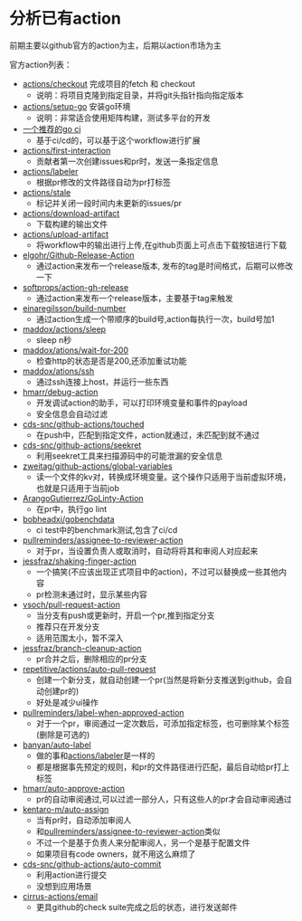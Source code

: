 # 分析已有action

前期主要以github官方的action为主，后期以action市场为主

官方action列表：
- [actions/checkout](/todo/github-actions/github/checkout.md) 完成项目的fetch 和 checkout
  - 说明：将项目克隆到指定目录，并将git头指针指向指定版本
- [actions/setup-go](/todo/github-actions/github/setup-go.md) 安装go环境
  - 说明：非常适合使用矩阵构建，测试多平台的开发
- [一个推荐的go ci](/todo/github-actions/github/go-ci.md)
  - 基于ci/cd的，可以基于这个workflow进行扩展
- [actions/first-interaction](/todo/github-actions/github/first-interaction.md)
  - 贡献者第一次创建issues和pr时，发送一条指定信息
- [actions/labeler](/todo/github-actions/github/labeler.md)
  - 根据pr修改的文件路径自动为pr打标签
- [actions/stale](/todo/github-actions/github/stale.md)
  - 标记并关闭一段时间内未更新的issues/pr
- [actions/download-artifact](/todo/github-actions/github/download-artifact.md)
  - 下载构建的输出文件
- [actions/upload-artifact](/todo/github-actions/github/upload-artifact.md)
  - 将workflow中的输出进行上传,在github页面上可点击下载按钮进行下载
- [elgohr/Github-Release-Action](/todo/github-actions/github/publish-release.md)
  - 通过action来发布一个release版本, 发布的tag是时间格式，后期可以修改一下
- [softprops/action-gh-release](/todo/github-actions/github/publish-release2.md)
  - 通过action来发布一个release版本，主要基于tag来触发
- [einaregilsson/build-number](/todo/github-actions/github/build-number.md)
  - 通过action生成一个带顺序的build号,action每执行一次，build号加1
- [maddox/actions/sleep](/todo/github-actions/github/sleep.md)
  - sleep n秒
- [maddox/ations/wait-for-200](/todo/github-actions/github/wait-for-200.md)
  - 检查http的状态是否是200,还添加重试功能
- [maddox/ations/ssh](/todo/github-actions/github/ssh.md)
  - 通过ssh连接上host，并运行一些东西
- [hmarr/debug-action](/todo/github-actions/github/debug.md)
  - 开发调试action的助手，可以打印环境变量和事件的payload
  - 安全信息会自动过滤
- [cds-snc/github-actions/touched](/todo/github-actions/github/touched.md)
  - 在push中，匹配到指定文件，action就通过，未匹配到就不通过
- [cds-snc/github-actions/seekret](/todo/github-actions/github/seekret.md)
  - 利用seekret工具来扫描源码中的可能泄漏的安全信息
- [zweitag/github-actions/global-variables](/todo/github-actions/github/global-variables.md)
  - 读一个文件的kv对，转换成环境变量。这个操作只适用于当前虚拟环境，也就是只适用于当前job
- [ArangoGutierrez/GoLinty-Action](/todo/github-actions/github/golint.md)
  - 在pr中，执行go lint
- [bobheadxi/gobenchdata](/todo/github-actions/github/gobenchdata.md)
  - ci test中的benchmark测试,包含了ci/cd
- [pullreminders/assignee-to-reviewer-action](/todo/github-actions/github/assignee-to-reviewer-action.md)
  - 对于pr，当设置负责人或取消时，自动将将其和审阅人对应起来
- [jessfraz/shaking-finger-action](/todo/github-actions/github/shaking-finger.md)
  - 一个搞笑(不应该出现正式项目中的action)，不过可以替换成一些其他内容
  - pr检测未通过时，显示某些内容
- [vsoch/pull-request-action](/todo/github-actions/github/open-pr.md)
  - 当分支有push或更新时，开启一个pr,推到指定分支
  - 推荐只在开发分支
  - 适用范围太小，暂不深入
- [jessfraz/branch-cleanup-action](/todo/github-actions/github/pr-clean-branch.md)
  - pr合并之后，删除相应的pr分支
- [repetitive/actions/auto-pull-request](/todo/github-actions/github/auto-pull-request.md)
  - 创建一个新分支，就自动创建一个pr(当然是将新分支推送到github，会自动创建pr的)
  - 好处是减少ui操作
- [pullreminders/label-when-approved-action](/todo/github-actions/github/label-when-approved.md)
  - 对于一个pr，审阅通过一定次数后，可添加指定标签，也可删除某个标签(删除是可选的)
- [banyan/auto-label](/todo/github-actions/github/auto-label.md)
  - 做的事和[actions/labeler](/todo/github-actions/github/labeler.md)是一样的
  - 都是根据事先预定的规则，和pr的文件路径进行匹配，最后自动给pr打上标签
- [hmarr/auto-approve-action](/todo/github-actions/github/auto-approve.md)
  - pr的自动审阅通过,可以过滤一部分人，只有这些人的pr才会自动审阅通过
- [kentaro-m/auto-assign](/todo/github-actions/github/auto-assign.md)
  - 当有pr时，自动添加审阅人
  - 和[pullreminders/assignee-to-reviewer-action](/todo/github-actions/github/assignee-to-reviewer-action.md)类似
  - 不过一个是基于负责人来分配审阅人，另一个是基于配置文件
  - 如果项目有code owners，就不用这么麻烦了
- [cds-snc/github-actions/auto-commit](/todo/github-actions/github/auto-commit.md)
  - 利用action进行提交
  - 没想到应用场景
- [cirrus-actions/email](/todo/github-actions/github/email.md)
  - 更具github的check suite完成之后的状态，进行发送邮件
